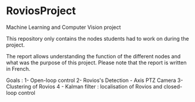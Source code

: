 # RoviosProject
Machine Learning and Computer Vision project

This repository only contains the nodes students had to work on during the project.

The report allows understanding the function of the different nodes and what was the purpose of this project. Please note that the report is written in French.

Goals :
1- Open-loop control
2- Rovios's Detection - Axis PTZ Camera
3- Clustering of Rovios
4 - Kalman filter : localisation of Rovios and closed-loop control
